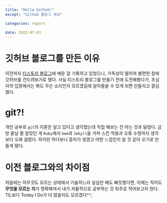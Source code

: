 ```yaml
---
title: "Hello Github!"
except: "Github 블로그 생성"

categories: report

date: 2022-07-03
---
```


# 깃허브 블로그를 만든 이유
이전까지 [티스토리 블로그](https://kijuk.tistory.com/)에 배운 걸 기록하고 있었으나, 가독성이 떨어져 불편한 참에 깃허브를 건드려보기로 했다. 사실 티스토리 블로그를 만들기 전에 도전해봤다가, 초심자의 입장에서는 봐도 무슨 소리인지 모르겠길래 알아들을 수 있게 되면 만들자고 결심했다.

# git?!
개인 공부로 `git`의 이론은 알고 있다고 생각했는데 직접 해보는 건 아는 것과 달랐다. 금방 끝날 줄 알았던 게 `Ruby`에서 `Gem`과 `Jekyll`을 거쳐 스킨 적용과 오류 수정까지 생각보다 오래 걸렸다. 하지만 하다보니 흥미가 생겼고 어떤 느낌인지 알 것 같아 오기로 만들게 됐다.

# 이전 블로그와의 차이점
처음에는 아무것도 모르는 상태에서 기술하느라 실습만 해도 빠듯했다면, 이제는 적어도 **무엇을 모르는 지**가 명확해져서 내가 자율적으로 공부하는 것 위주로 적어보고자 한다. TIL보다 Today I Do가 더 많을지도 모르겠다^^;
<br>

